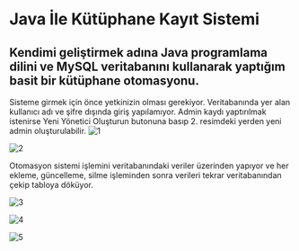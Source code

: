 # Java İle Kütüphane Kayıt Sistemi

## Kendimi geliştirmek adına Java programlama dilini ve MySQL veritabanını kullanarak yaptığım basit bir kütüphane otomasyonu.



Sisteme girmek için önce yetkinizin olması gerekiyor.
Veritabanında yer alan kullanıcı adı ve şifre dışında giriş yapılamıyor.
Admin kaydı yaptırılmak istenirse Yeni Yönetici Oluşturun butonuna basıp 2. resimdeki yerden yeni admin oluşturulabilir.
![1](https://user-images.githubusercontent.com/111022007/184212560-9fc3d7a6-3cc0-413f-92cb-3b78e1478914.png)

![2](https://user-images.githubusercontent.com/111022007/184212655-560aa486-7614-41b5-9c52-8541e7b8726f.png)

Otomasyon sistemi işlemini veritabanındaki veriler üzerinden yapıyor ve her ekleme, güncelleme, silme işleminden sonra verileri tekrar veritabanından çekip tabloya döküyor.

![3](https://user-images.githubusercontent.com/111022007/184212686-5382e536-1014-4a2d-9603-ffb07026b021.png)

![4](https://user-images.githubusercontent.com/111022007/184212701-c067ac7e-61ea-46ee-8394-06752e7a059a.png)

![5](https://user-images.githubusercontent.com/111022007/184212717-7c482b6b-c6d9-4eb3-b156-f6c31f8717e8.png)

